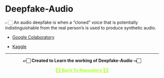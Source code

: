 # Deepfake-Audio
 👉🏻 An audio deepfake is when a “cloned” voice that is potentially indistinguishable from the real person’s is used to produce synthetic audio.

 - [Google Colaboratory](https://github.com/Amey-Thakur/DEEPFAKE-AUDIO/blob/main/DEEPFAKE_AUDIO.ipynb)
 
 - [Kaggle](https://www.kaggle.com/ameythakur20/deepfake-audio)

---

<p align="center"> <b> 👉🏻 Created to Learn the working of Deepfake-Audio 👈🏻 <b> </p>
 
<p align="center"><a href='https://github.com/Amey-Thakur/DEEPFAKE-AUDIO', style='color: greenyellow;'> ✌🏻 Back To Repository ✌🏻</p>

